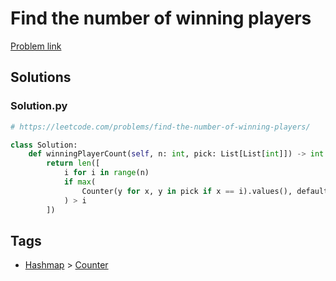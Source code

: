 # Find the number of winning players

[Problem link](https://leetcode.com/problems/find-the-number-of-winning-players/)

## Solutions


### Solution.py
```py
# https://leetcode.com/problems/find-the-number-of-winning-players/

class Solution:
    def winningPlayerCount(self, n: int, pick: List[List[int]]) -> int:
        return len([
            i for i in range(n)
            if max(
                Counter(y for x, y in pick if x == i).values(), default=0
            ) > i
        ])
```
## Tags

* [Hashmap](/Collections/hashmap.md#hashmap) > [Counter](/Collections/hashmap.md#counter)
